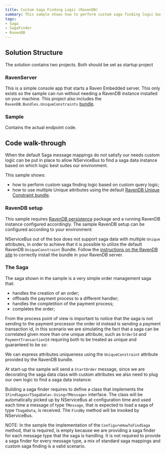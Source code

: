 ```yaml
---
title: Custom Saga Finding Logic (RavenDB)
summary: This sample shows how to perform custom saga finding logic based on custom query logic when the Saga storage is RavenDB and how to use multiple Unique attributes.
tags:
- Saga
- SagaFinder
- RavenDB
---
```


## Solution Structure

The solution contains two projects. Both should be set as startup project

### RavenServer

This is a simple console app that starts a Raven Embedded server. This only exists so the sample can run without needing a RavenDB instance installed on your machine. This project also includes the `RavenDB.Bundles.UniqueConstraints` [bundle](http://ravendb.net/docs/article-page/2.5/csharp/server/extending/bundles/unique-constraints).

### Sample

Contains the actual endpoint code.

## Code walk-through

When the default Saga message mappings do not satisfy our needs custom logic can be put in place to allow NServiceBus to find a saga data instance based on which logic best suites our environment.

This sample shows:

* how to perform custom saga finding logic based on custom query logic;
* how to use multiple Unique attributes using the default [RavenDB Unique Constraint bundle](http://ravendb.net/docs/article-page/2.5/csharp/server/extending/bundles/unique-constraints).

### RavenDB setup

This sample requires [RavenDB persistence](http://www.nuget.org/packages/NServiceBus.RavenDB/) package and a running RavenDB instance configured accordingly. The sample RavenDB setup can be configured according to your environment:

<!-- import RavenDBSetup --> 

NServiceBus out of the box does not support saga data with multiple `Unique` attributes, in order to achieve that it is possible to utilize the default RavenDB `UniqueConstraint` Bundle. Follow the [instructions on the RavenDB site](http://ravendb.net/docs/article-page/2.5/csharp/server/extending/bundles/unique-constraints) to correctly install the bundle in your RavenDB server.

### The Saga

The saga shown in the sample is a very simple order management saga that:

* handles the creation of an order;
* offloads the payment process to a different handler;
* handles the completition of the payment process;
* completes the order;

<!-- import TheSagaRavenDB -->

From the process point of view is important to notice that the saga is not sending to the payment processor the order id instead is sending a payment transaction id, in this scenario we are simulating the fact that a saga can be correlated given more than one unique attribute, such as `OrderId` and `PaymentTransactionId` requiring both to be treated as unique and guaranteed to be so:

<!-- import OrderSagaDataRavenDB -->

We can express attributes uniqueness using the `UniqueConstraint` attribute provided by the RavenDB bundle.

At start-up the sample will send a `StartOrder` message, since we are decorating the saga data class with custom attributes we also need to plug our own logic to find a saga data instance:

<!-- import CustomSagaFinderWithUniqueConstraintRavenDB -->

Building a saga finder requires to define a class that implements the `IFindSagas<TSagaData>.Using<TMessage>` interface. The class will be automatically picked up by NServiceBus at configuration time and used each time a message of type `TMessage`, that is expected to load a saga of type `TSagaData`, is received. The `FindBy` method will be invoked by NServiceBus.

NOTE: In the sample the implementation of the `ConfigureHowToFindSaga` method, that is required, is empty because we are providing a saga finder for each message type that the saga is handling. It is not required to provide a saga finder for every message type, a mix of standard saga mappings and custom saga finding is a valid scenario.